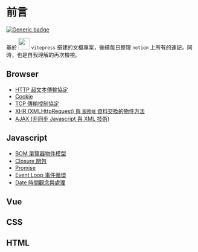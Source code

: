 # 前言

[![Generic badge](https://img.shields.io/badge/since-2021/11/08-blue.svg)](https://shields.io/)

基於 <img width="30" src="https://camo.githubusercontent.com/61e102d7c605ff91efedb9d7e47c1c4a07cef59d3e1da202fd74f4772122ca4e/68747470733a2f2f766974656a732e6465762f6c6f676f2e737667"> `vitepress` 搭建的文檔專案，後續每日整理 `notion` 上所有的速記。同時，也是自我理解的再次檢視。

## Browser
- [HTTP 超文本傳輸協定](/Browser/http)
- [Cookie](/Browser/cookie)
- [TCP 傳輸控制協定](/Browser/tcp)
- [XHR (XMLHttpRequest) 與 `服務端` 資料交換的物件方法](/Browser/xhr)
- [AJAX (非同步 Javascript 與 XML 技術)](/Browser/ajax)

## Javascript
- [BOM 瀏覽器物件模型](/Javascript/bom) 
- [Closure 閉包](/Javascript/closure) 
- [Promise](/Javascript/promise) 
- [Event Loop 事件循環](/Javascript/eventLoop) 
- [Date 時間觀念與處理](/Javascript/date) 

## Vue
## CSS

## HTML